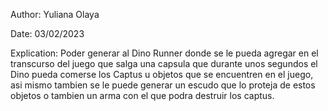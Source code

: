 Author: Yuliana Olaya

Date: 03/02/2023

Explication: Poder generar al Dino Runner donde se le pueda agregar en el transcurso del juego que salga una capsula que durante unos segundos el Dino pueda comerse los Captus u objetos que se encuentren en el juego, asi mismo tambien se le puede generar un escudo que lo proteja de estos objetos o tambien un arma con el que podra destruir los captus.